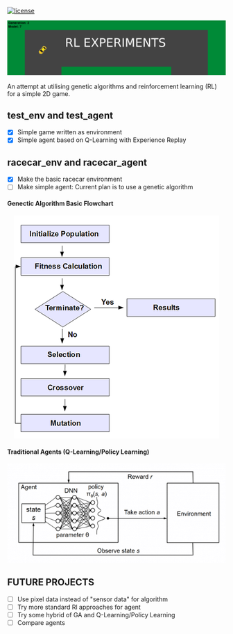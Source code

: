 [![license](https://img.shields.io/github/license/Togagiga/rl_experiments.svg)](https://opensource.org/licenses/MIT)

<p align="center">
	<img src="assets/banner2.png" />
</p>

An attempt at utilising genetic algorithms and reinforcement learning (RL) for a simple 2D game.

## test_env and test_agent

- [x] Simple game written as environment
- [x] Simple agent based on Q-Learning with Experience Replay

## racecar_env and racecar_agent

- [x] Make the basic racecar environment
- [ ] Make simple agent: Current plan is to use a genetic algorithm

#### Genectic Algorithm Basic Flowchart

<p align="center">
	<img src="assets/GA-flowchart.png" />
</p>

#### Traditional Agents (Q-Learning/Policy Learning)

<p align="center">
	<img src="assets/rl-loop.png" />
</p>

## FUTURE PROJECTS	

- [ ] Use pixel data instead of "sensor data" for algorithm
- [ ] Try more standard Rl approaches for agent
- [ ] Try some hybrid of GA and Q-Learning/Policy Learning
- [ ] Compare agents